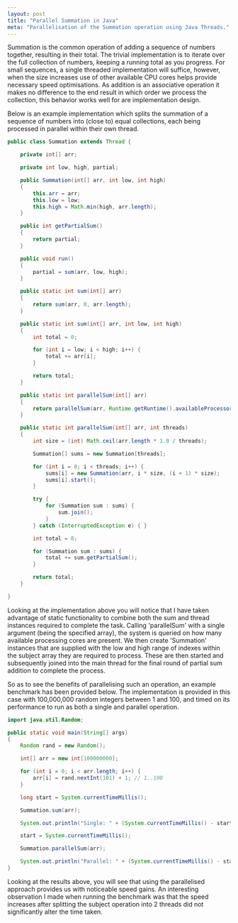 ```yaml
---
layout: post
title: "Parallel Summation in Java"
meta: "Parallelisation of the Summation operation using Java Threads."
---
```


Summation is the common operation of adding a sequence of numbers together, resulting in their total.
The trivial implementation is to iterate over the full collection of numbers, keeping a running total as you progress.
For small sequences, a single threaded implementation will suffice, however, when the size increases use of other available CPU cores helps provide necessary speed optimisations.
As addition is an associative operation it makes no difference to the end result in which order we process the collection, this behavior works well for are implementation design.
<!--more-->
Below is an example implementation which splits the summation of a sequence of numbers into (close to) equal collections, each being processed in parallel within their own thread.

```java
public class Summation extends Thread {

    private int[] arr;

    private int low, high, partial;

    public Summation(int[] arr, int low, int high)
    {
        this.arr = arr;
        this.low = low;
        this.high = Math.min(high, arr.length);
    }

    public int getPartialSum()
    {
        return partial;
    }

    public void run()
    {
        partial = sum(arr, low, high);
    }

    public static int sum(int[] arr)
    {
        return sum(arr, 0, arr.length);
    }

    public static int sum(int[] arr, int low, int high)
    {
        int total = 0;

        for (int i = low; i < high; i++) {
            total += arr[i];
        }

        return total;
    }

    public static int parallelSum(int[] arr)
    {
        return parallelSum(arr, Runtime.getRuntime().availableProcessors());
    }

    public static int parallelSum(int[] arr, int threads)
    {
        int size = (int) Math.ceil(arr.length * 1.0 / threads);

        Summation[] sums = new Summation[threads];

        for (int i = 0; i < threads; i++) {
            sums[i] = new Summation(arr, i * size, (i + 1) * size);
            sums[i].start();
        }

        try {
            for (Summation sum : sums) {
                sum.join();
            }
        } catch (InterruptedException e) { }

        int total = 0;

        for (Summation sum : sums) {
            total += sum.getPartialSum();
        }

        return total;
    }

}
```

Looking at the implementation above you will notice that I have taken advantage of static functionality to combine both the sum and thread instances required to complete the task.
Calling 'parallelSum' with a single argument (being the specified array), the system is queried on how many available processing cores are present.
We then create 'Summation' instances that are supplied with the low and high range of indexes within the subject array they are required to process.
These are then started and subsequently joined into the main thread for the final round of partial sum addition to complete the process.

So as to see the benefits of parallelising such an operation, an example benchmark has been provided below.
The implementation is provided in this case with 100,000,000 random integers between 1 and 100, and timed on its performance to run as both a single and parallel operation.

```java
import java.util.Random;

public static void main(String[] args)
{
    Random rand = new Random();

    int[] arr = new int[100000000];

    for (int i = 0; i < arr.length; i++) {
        arr[i] = rand.nextInt(101) + 1; // 1..100
    }

    long start = System.currentTimeMillis();

    Summation.sum(arr);

    System.out.println("Single: " + (System.currentTimeMillis() - start)); // Single: 44

    start = System.currentTimeMillis();

    Summation.parallelSum(arr);

    System.out.println("Parallel: " + (System.currentTimeMillis() - start)); // Parallel: 25
}
```

Looking at the results above, you will see that using the parallelised approach provides us with noticeable speed gains.
An interesting observation I made when running the benchmark was that the speed increases after splitting the subject operation into 2 threads did not significantly alter the time taken.
